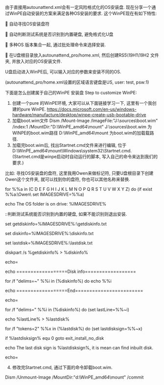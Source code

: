 由于直接用autounattend.xml会有一定风险格式化的OS安装盘.
现在分享一个通过WinPE自动安装的方案来满足各种OS安装的要求.
这个WinPE现在有如下特性:

	自动寻找OS安装盘符

	自动判断测试系统是否识别到内置硬盘, 避免格式化U盘

	多种OS 版本集合一起, 通过批处理命令来选择安装.

	在U盘根目录放入autounattend_pro/home.xml, 然后创建RS5\19H1\19H2 文件夹, 并放入对应的OS安装文件.

U盘启动进入WinPE后, 可以输入对应的参数来安装不同的OS.

(autounattend_pro/home.xml设置的区域语言键盘是US, user: test, psw:1)
 

下面是怎么创建属于自己的WinPE 安装盘
Step to customize WinPE:
1.	创建一个pure 的WinPE环境,  大家可以从下面链接学习一下, 这里有一个我创建的pure WinPE.
https://docs.microsoft.com/en-us/windows-hardware/manufacture/desktop/winpe-create-usb-bootable-drive
2.	加载boot.wim文件
Dism /Mount-Image /ImageFile:"J:\sources\boot.wim" /index:1 /MountDir:"D:\WinPE_amd64\mount"
J:\sources\boot.wim 为WINPE的boot.wim路径
D:\WinPE_amd64\mount 为boot.wim的加载载路径.
3.	加载完boot.wim后, 找出Startnet.cmd文件来进行编辑, 位于D:\WinPE_amd64\mount\Windows\system32\Startnet.cmd.
(Startnet.cmd是winpe启动时自动运行的脚本, 写入自己的命令来达到我们的要求.)

比如: 寻找OS安装盘的盘符, 这里我用Owen来做标记符, 只要U盘根目录下创建Owen这个文件夹, 就可以找到你的盘符, 你也可以其他名称来替换.

for %%a in (C D E F G H I J K L M N O P Q R S T U V W X Y Z) do (if exist %%a:\Owen\ set IMAGESDRIVE=%%a)

echo The OS folder is on drive: %IMAGESDRIVE%

::判断测试系统能否识别到内置的硬盘, 如果不能识别则退出安装.

set getdiskinfo=%IMAGESDRIVE%:\getdiskinfo.txt

set diskinfo=%IMAGESDRIVE%:\diskinfo.txt

set lastdisk=%IMAGESDRIVE%:\lastdisk.txt

diskpart /s %getdiskinfo% > %diskinfo%

echo=

echo ==================Disk info==================

for /f "delims=~" %%i in (%diskinfo%) do echo %%i

echo ==================End========================

echo=

for /f "delims=" %%i in (%diskinfo%) do (set lastLine=%%~i)

echo %lastLine% > %lastdisk%

for /f "tokens=2" %%x in (%lastdisk%) do (set lastdisksign=%%~x)

if %lastdisksign% equ 0 goto exit_install_no_disk

echo The last disk sign is %lastdisksign%, it is mean can find inbuilt disk.

echo=

4.	修改完Startnet.cmd, 通过下面的命令卸载boot.wim.

Dism /Unmount-Image /MountDir:"d:\WinPE_amd64\mount" /commit
